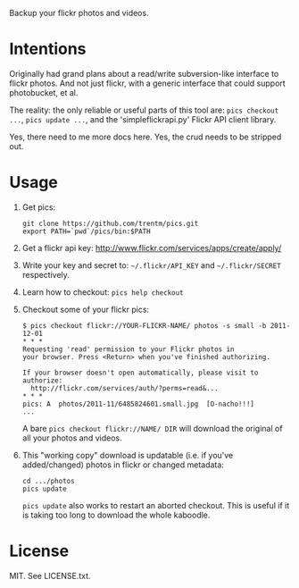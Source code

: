 Backup your flickr photos and videos.


# Intentions

Originally had grand plans about a read/write subversion-like interface to
flickr photos. And not just flickr, with a generic interface that could support
photobucket, et al.

The reality: the only reliable or useful parts of this tool are: `pics checkout
...`, `pics update ...`, and the 'simpleflickrapi.py' Flickr API client library.

Yes, there need to me more docs here. Yes, the crud needs to be stripped out.


# Usage

1.  Get pics:

        git clone https://github.com/trentm/pics.git
        export PATH=`pwd`/pics/bin:$PATH

2.  Get a flickr api key: http://www.flickr.com/services/apps/create/apply/

3.  Write your key and secret to: `~/.flickr/API_KEY` and `~/.flickr/SECRET`
    respectively.

4.  Learn how to checkout: `pics help checkout`

5.  Checkout some of your flickr pics:

        $ pics checkout flickr://YOUR-FLICKR-NAME/ photos -s small -b 2011-12-01
        * * *
        Requesting 'read' permission to your Flickr photos in
        your browser. Press <Return> when you've finished authorizing.
        
        If your browser doesn't open automatically, please visit to authorize:
          http://flickr.com/services/auth/?perms=read&...
        * * *
        pics: A  photos/2011-11/6485824601.small.jpg  [O-nacho!!!]
        ...

    A bare `pics checkout flickr://NAME/ DIR` will download the original
    of all your photos and videos.

6.  This "working copy" download is updatable (i.e. if you've added/changed)
    photos in flickr or changed metadata:
    
        cd .../photos
        pics update
    
    `pics update` also works to restart an aborted checkout. This is useful
    if it is taking too long to download the whole kaboodle.


# License

MIT. See LICENSE.txt.

